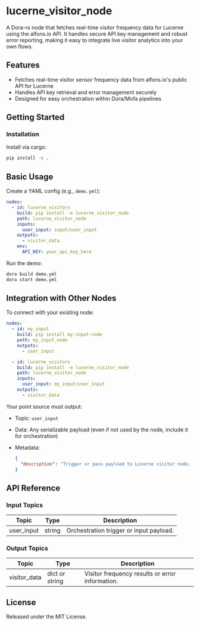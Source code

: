# lucerne_visitor_node

A Dora-rs node that fetches real-time visitor frequency data for Lucerne using the alfons.io API. It handles secure API key management and robust error reporting, making it easy to integrate live visitor analytics into your own flows.

## Features
- Fetches real-time visitor sensor frequency data from alfons.io's public API for Lucerne
- Handles API key retrieval and error management securely
- Designed for easy orchestration within Dora/Mofa pipelines

## Getting Started

### Installation
Install via cargo:
```bash
pip install -e .
```

## Basic Usage

Create a YAML config (e.g., `demo.yml`):

```yaml
nodes:
  - id: lucerne_visitors
    build: pip install -e lucerne_visitor_node
    path: lucerne_visitor_node
    inputs:
      user_input: input/user_input
    outputs:
      - visitor_data
    env:
      API_KEY: your_api_key_here
```

Run the demo:

```bash
dora build demo.yml
dora start demo.yml
```

## Integration with Other Nodes

To connect with your existing node:

```yaml
nodes:
  - id: my_input
    build: pip install my-input-node
    path: my_input_node
    outputs:
      - user_input

  - id: lucerne_visitors
    build: pip install -e lucerne_visitor_node
    path: lucerne_visitor_node
    inputs:
      user_input: my_input/user_input
    outputs:
      - visitor_data
```

Your point source must output:

* Topic: `user_input`
* Data: Any serializable payload (even if not used by the node, include it for orchestration)
* Metadata:

  ```json
  {
    "description": "Trigger or pass payload to Lucerne visitor node. String or dict. May be empty."
  }
  ```

## API Reference

### Input Topics

| Topic      | Type   | Description                             |
| ---------- | ------ | --------------------------------------- |
| user_input | string | Orchestration trigger or input payload. |

### Output Topics

| Topic        | Type           | Description                                    |
| ------------ | --------------| ---------------------------------------------- |
| visitor_data | dict or string | Visitor frequency results or error information. |


## License

Released under the MIT License.
